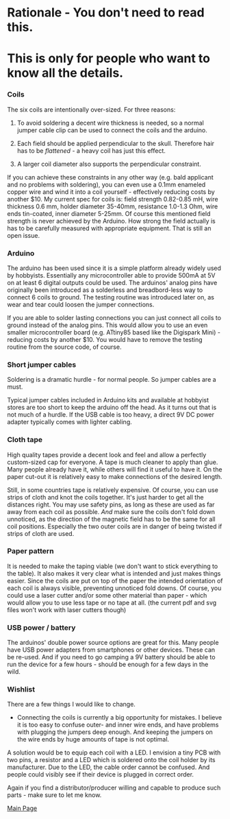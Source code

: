 
# Rationale - You don't need to read this. 
# This is only for people who want to know all the details.

### Coils

The six coils are intentionally over-sized. For three reasons:

1. To avoid soldering a decent wire thickness is needed, so a normal jumper cable clip can be used to connect the coils and the arduino.

2. Each field should be applied perpendicular to the skull. Therefore hair has to be *flattened* - a heavy coil has just this effect.

3. A larger coil diameter also supports the perpendicular constraint.

If you can achieve these constraints in any other way  (e.g. bald applicant and no problems with soldering), you can even use a 0.1mm enameled copper wire and wind it into a coil yourself - effectively reducing costs by another $10.
My current spec for coils is: field strength 0.82-0.85 mH, wire thickness 0.6 mm, holder diameter 35-40mm, resistance 1.0-1.3 Ohm, wire ends tin-coated, inner diameter 5-25mm.
Of course this mentioned field strength is never achieved by the Arduino. How strong the field actually is has to be carefully measured with appropriate equipment. That is still an open issue.

### Arduino

The arduino has been used since it is a simple platform already widely used by hobbyists. Essentially any microcontroller able to provide 500mA at 5V on at least 6 digital outputs could be used. 
The arduinos' analog pins have originally been introduced as a solderless and breadbord-less way to connect 6 coils to ground. 
The testing routine was introduced later on, as wear and tear could loosen the jumper connections.

If you are able to solder lasting connections you can just connect all coils to ground instead of the analog pins. This would allow you to use an even smaller microcontroller board (e.g. ATtiny85 based like the Digispark Mini) - reducing costs by another $10. You would have to remove the testing routine from the source code, of course.

### Short jumper cables

Soldering is a dramatic hurdle - for normal people. So jumper cables are a must.

Typical jumper cables included in Arduino kits and available at hobbyist stores are too short to keep the arduino off the head.
As it turns out that is not much of a hurdle. If the USB cable is too heavy, a direct 9V DC power adapter typically comes with lighter cabling.

### Cloth tape

High quality tapes provide a decent look and feel and allow a perfectly custom-sized cap for everyone.
A tape is much cleaner to apply than glue. Many people already have it, while others will find it useful to have it.
On the paper cut-out it is relatively easy to make connections of the desired length. 

Still, in some countries tape is relatively expensive. Of course, you can use strips of cloth and knot the coils together.
It's just harder to get all the distances right. You may use safety pins, as long as these are used as far away from each coil as possible.
*And* make sure the coils don't fold down unnoticed, as the direction of the magnetic field has to be the same for all coil positions. 
Especially the two outer coils are in danger of being twisted if strips of cloth are used.

### Paper pattern

It is needed to make the taping viable (we don't want to stick everything to the table). It also makes it very clear what is intended and just makes things easier.
Since the coils are put on top of the paper the intended orientation of each coil is always visible, preventing unnoticed fold downs. 
Of course, you could use a laser cutter and/or some other material than paper - which would allow you to use less tape or no tape at all. (the current pdf and svg files won't work with laser cutters though)

### USB power / battery

The arduinos' double power source options are great for this. 
Many people have USB power adapters from smartphones or other devices. These can be re-used. 
And if you need to go camping a 9V battery should be able to run the device for a few hours - should be enough for a few days in the wild.

### Wishlist

There are a few things I would like to change.

* Connecting the coils is currently a big opportunity for mistakes. I believe it is too easy to confuse outer- and inner wire ends, and have problems with plugging the jumpers deep enough. And keeping the jumpers on the wire ends by huge amounts of tape is not optimal.

A solution would be to equip each coil with a LED. I envision a tiny PCB with two pins, a resistor and a LED which is soldered onto the coil holder by its manufacturer.
Due to the LED, the cable order cannot be confused. And people could visibly see if their device is plugged in correct order.

Again if you find a distributor/producer willing and capable to produce such parts - make sure to let me know.


[Main Page](../README.md)
